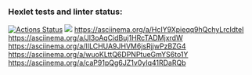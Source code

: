 ### Hexlet tests and linter status:
[![Actions Status](https://github.com/aussiehorse/java-project-lvl1/workflows/hexlet-check/badge.svg)](https://github.com/aussiehorse/java-project-lvl1/actions)
<a href="https://codeclimate.com/github/aussiehorse/java-project-lvl1/maintainability"><img src="https://api.codeclimate.com/v1/badges/243df113b7dcff7c9b46/maintainability" /></a>
https://asciinema.org/a/HcIY9Xpieqq9hQchyLrcIdteI
https://asciinema.org/a/Jl3oAqCidBuj1HRcTADMjxrdW
https://asciinema.org/a/IILCHUA9JHVM6jsRjjwPzBZG4
https://asciinema.org/a/wuoKLttQ6DPNPtueGmYS6to1Y
https://asciinema.org/a/caP91pQg6JZ1v0yIq41RDaRQb



